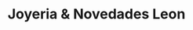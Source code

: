 ---
title: "Joyeria & Novedades Leon"
url: /kansas-city/joyeria-and-novedades-leon/
shop: jewelry
---